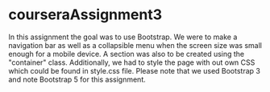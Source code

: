 # courseraAssignment3

In this assignment the goal was to use Bootstrap. We were to make a navigation bar as well as a collapsible menu when the screen size was small enough for a mobile device. A section was also to be created using the "container" class. Additionally, we had to style the page with out own CSS which could be found in style.css file. Please note that we used Bootstrap 3 and note Bootstrap 5 for this assignment. 
